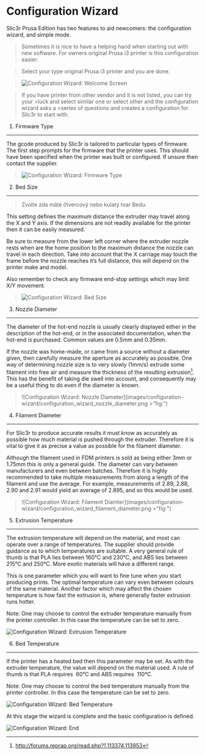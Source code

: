 Configuration Wizard
====================

Slic3r Prusa Edition has two features to aid newcomers: the configuration wizard, and
simple mode.

>Sometimes it is nice to have a helping hand when starting out with new
>software. For owners original Prusa i3 printer is this configuration easier.

>Select your type original Prusa i3 printer and you are done.

> ![Configuration Wizard: Welcome
>Screen](images/configuration-wizard/configuration_wizard_welcome.png "welcome")

>If you have printer from other vendor and it is not listed, you can try your >luck and select similar one or select other and the configuration wizard asks a >series of questions and creates a configuration for Slic3r to start with.


1. Firmware Type
----------------

 The gcode produced by Slic3r is tailored to
particular types of firmware. The first step prompts for the firmware
that the printer uses. This should have been specified when the printer
was built or configured. If unsure then contact the supplier.

> ![Configuration Wizard: Firmware
>Type](images/configuration-wizard/configuration_wizard_firmware_type.png "fig:")


2. Bed Size
-----------

>Zvolte zda máte čtvercový nebo kulatý tvar Bedu.

This setting defines the maximum distance the
extruder may travel along the X and Y axis. If the dimensions are not
readily available for the printer then it can be easily measured.

Be sure to measure from the lower left corner where the extruder nozzle
rests when are the home position to the maximum distance the nozzle can
travel in each direction. Take into account that the X carriage may
touch the frame before the nozzle reaches it’s full distance, this will
depend on the printer make and model.

Also remember to check any firmware end-stop settings which may limit
X/Y movement.

> ![Configuration Wizard: Bed
>Size](images/configuration-wizard/configuration_wizard_bed_size.png "fig:")


3. Nozzle Diameter
------------------

 The diameter of the hot-end nozzle is usually
clearly displayed either in the description of the hot-end, or in the
associated documentation, when the hot-end is purchased. Common values
are 0.5mm and 0.35mm.

If the nozzle was home-made, or came from a source without a diameter
given, then carefully measure the aperture as accurately as possible.
One way of determining nozzle size is to very slowly (1mm/s) extrude
some filament into free air and measure the thickness of the resulting
extrusion[^1]. This has the benefit of taking die swell into account,
and consequently may be a useful thing to do even if the diameter is
known.

> ![Configuration Wizard: Nozzle
>Diameter](images/configuration-wizard/configuration_wizard_nozzle_diameter.png >"fig:")


4. Filament Diameter
--------------------

For Slic3r to produce accurate results it
must know as accurately as possible how much material is pushed through
the extruder. Therefore it is vital to give it as precise a value as
possible for the filament diameter.

Although the filament used in FDM printers is sold as being either 3mm
or 1.75mm this is only a general guide. The diameter can vary between
manufacturers and even between batches. Therefore it is highly
recommended to take multiple measurements from along a length of the
filament and use the average. For example, measurements of 2.89, 2.88,
2.90 and 2.91 would yield an average of 2.895, and so this would be
used.

> ![Configuration Wizard: Filament
>Diamter](images/configuration-wizard/configuration_wizard_filament_diameter.png >"fig:")


5. Extrusion Temperature
------------------------

 The extrusion temperature will depend on
the material, and most can operate over a range of temperatures. The
supplier should provide guidance as to which temperatures are suitable.
A very general rule of thumb is that PLA lies between 160°C and 230°C,
and ABS lies between 215°C and 250°C. More exotic materials will have a
different range.

This is one parameter which you will want to fine tune when you start
producing prints. The optimal temperature can vary even between colours
of the same material. Another factor which may affect the chosen
temperature is how fast the extrusion is, where generally faster
extrusion runs hotter.

Note: One may choose to control the extruder temperature manually from
the printer controller. In this case the temperature can be set to zero.

 ![Configuration Wizard: Extrusion
Temperature](images/configuration-wizard/configuration_wizard_extrusion_temperature.png "fig:")


6. Bed Temperature
------------------

 If the printer has a heated bed then this
parameter may be set. As with the extruder temperature, the value will
depend on the material used. A rule of thumb is that PLA requires  60°C
and ABS requires  110°C.

Note: One may choose to control the bed temperature manually from the
printer controller. In this case the temperature can be set to zero.

 ![Configuration Wizard: Bed
Temperature](images/configuration-wizard/configuration_wizard_bed_temperature.png "fig:")


At this stage the wizard is complete and the basic configuration is
defined.

 ![Configuration Wizard:
End](images/configuration-wizard/configuration_wizard_end.png "fig:")


[^1]: <http://forums.reprap.org/read.php?1,113374,113953>
